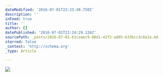 ```yaml
---
dateModified: '2016-07-01T23:23:40.750Z'
description: ''
inFeed: true
title: ''
author: []
datePublished: '2016-07-01T23:24:29.126Z'
sourcePath: _posts/2016-07-01-61caaec9-88d1-42f2-ad05-633bcc3c0a1a.md
starred: false
_context: 'http://schema.org'
_type: Article

---
```

![](https://the-grid-user-content.s3-us-west-2.amazonaws.com/e9171edf-0008-4f76-b985-ce6358cbeb92.jpg)